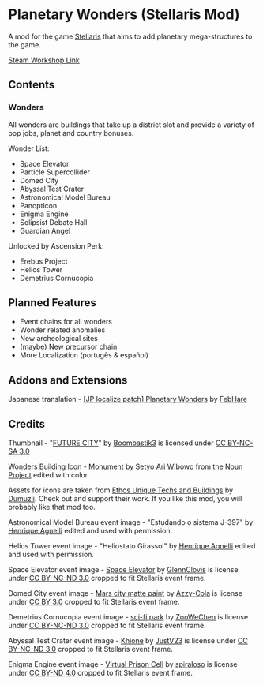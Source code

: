 # Planetary Wonders (Stellaris Mod)

A mod for the game [Stellaris](https://store.steampowered.com/app/281990/Stellaris/) that aims to add planetary mega-structures to the game.

[Steam Workshop Link](https://steamcommunity.com/sharedfiles/filedetails/?id=2305790641)

## Contents

### Wonders
All wonders are buildings that take up a district slot and provide a variety of pop jobs, planet and country bonuses.

Wonder List:
* Space Elevator
* Particle Supercollider
* Domed City
* Abyssal Test Crater
* Astronomical Model Bureau
* Panopticon
* Enigma Engine
* Solipsist Debate Hall
* Guardian Angel

Unlocked by Ascension Perk:
* Erebus Project
* Helios Tower
* Demetrius Cornucopia

## Planned Features
* Event chains for all wonders
* Wonder related anomalies
* New archeological sites
* (maybe) New precursor chain
* More Localization (portugês & español)

## Addons and Extensions
Japanese translation - [[JP localize patch] Planetary Wonders](https://steamcommunity.com/sharedfiles/filedetails/?id=2352049755) by [FebHare](https://steamcommunity.com/profiles/76561198097877684)

## Credits
Thumbnail - "[FUTURE CITY](https://www.deviantart.com/boombastik3/art/FUTURE-CITY-284229568)" by [Boombastik3](https://www.deviantart.com/boombastik3) is licensed under [CC BY-NC-SA 3.0](https://creativecommons.org/licenses/by-nc-sa/3.0/?ref=ccsearch&atype=rich)

Wonders Building Icon - [Monument](https://thenounproject.com/term/monument/1178950/) by [Setyo Ari Wibowo](https://thenounproject.com/seochan.art/) from the [Noun Project](https://thenounproject.com/) edited with color.

Assets for icons are taken from [Ethos Unique Techs and Buildings](https://steamcommunity.com/sharedfiles/filedetails/?id=804732593) by [Dumuzii](https://steamcommunity.com/id/Bobloblawlobslawbomb). Check out and support their work. If you like this mod, you will probably like that mod too.

Astronomical Model Bureau event image - "Estudando o sistema J-397" by [Henrique Agnelli](https://steamcommunity.com/profiles/76561198125622825) edited and used with permission.

Helios Tower event image - "Heliostato Girassol" by [Henrique Agnelli](https://steamcommunity.com/profiles/76561198125622825) edited and used with permission.

Space Elevator event image - [Space Elevator](https://www.deviantart.com/glennclovis/art/Space-Elevator-447553527) by [GlennClovis](https://www.deviantart.com/glennclovis) is license under [CC BY-NC-ND 3.0](https://creativecommons.org/licenses/by-nc-nd/3.0/) cropped to fit Stellaris event frame.

Domed City event image - [Mars city matte paint](https://www.deviantart.com/azzy-cola/art/Mars-city-matte-paint-499444972) by [Azzy-Cola](https://www.deviantart.com/azzy-cola) is license under [CC BY 3.0](https://creativecommons.org/licenses/by/3.0/) cropped to fit Stellaris event frame.

Demetrius Cornucopia event image - [sci-fi park](https://www.deviantart.com/zoowechen/art/sci-fi-park-829259463) by [ZooWeChen](https://www.deviantart.com/zoowechen) is license under [CC BY-NC-ND 3.0](https://creativecommons.org/licenses/by-nc-nd/3.0/) cropped to fit Stellaris event frame.

Abyssal Test Crater event image - [Khione](https://www.deviantart.com/justv23/art/Khione-852609139) by [JustV23](https://www.deviantart.com/justv23) is license under [CC BY-NC-ND 3.0](https://creativecommons.org/licenses/by-nc-nd/3.0/) cropped to fit Stellaris event frame.

Enigma Engine event image - [Virtual Prison Cell](https://www.deviantart.com/spiraloso/art/Virtual-Prison-Cell-833156800) by [spiraloso](https://www.deviantart.com/spiraloso) is license under [CC BY-ND 4.0](https://creativecommons.org/licenses/by-nd/4.0/) cropped to fit Stellaris event frame.
